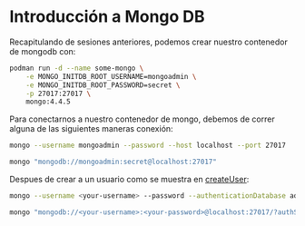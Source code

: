# Introducción a Mongo DB

Recapitulando de sesiones anteriores, podemos crear nuestro contenedor de mongodb con:

~~~bash
podman run -d --name some-mongo \
    -e MONGO_INITDB_ROOT_USERNAME=mongoadmin \
    -e MONGO_INITDB_ROOT_PASSWORD=secret \
    -p 27017:27017 \
    mongo:4.4.5
~~~

Para conectarnos a nuestro contenedor de mongo, debemos de correr alguna de las siguientes maneras conexión:

~~~bash
mongo --username mongoadmin --password --host localhost --port 27017

mongo "mongodb://mongoadmin:secret@localhost:27017"
~~~

Despues de crear a un usuario como se muestra en [createUser]():

~~~bash
mongo --username <your-username> --password --authenticationDatabase admin --host localhost --port 27017

mongo "mongodb://<your-username>:<your-password>@localhost:27017/?authSource=admin"
~~~